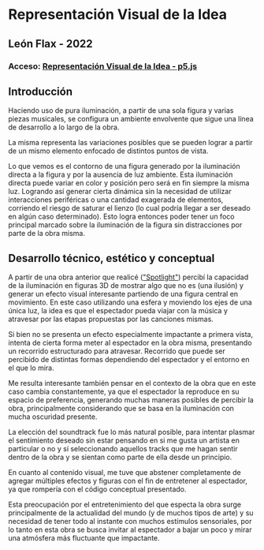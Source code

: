 # Representación Visual de la Idea

## León Flax - 2022

### Acceso: [Representación Visual de la Idea -  p5.js](https://editor.p5js.org/leonflax/sketches/z8cZGVsiQ)

## Introducción

Haciendo uso de pura iluminación, a partir de una sola figura y varias piezas musicales, se configura un ambiente envolvente que sigue una línea de desarrollo a lo largo de la obra.

La misma representa las variaciones posibles que se pueden lograr a partir de un mismo elemento enfocado de distintos puntos de vista.

Lo que vemos es el contorno de una figura generado por la iluminación directa a la figura y por la ausencia de luz ambiente. Esta iluminación directa puede variar en color y posición pero será en fin siempre la misma luz. Logrando así generar cierta dinámica sin la necesidad de utilizar interacciones periféricas o una cantidad exagerada de elementos, corriendo el riesgo de saturar el lienzo (lo cual podría llegar a ser deseado en algún caso determinado). Esto logra entonces poder tener un foco principal marcado sobre la iluminación de la figura sin distracciones por parte de la obra misma.

## Desarrollo técnico, estético y conceptual

A partir de una obra anterior que realicé (["Spotlight"](https://editor.p5js.org/leonflax/sketches/ozPs_hhMs)) percibí la capacidad de la iluminación en figuras 3D de mostrar algo que no es (una ilusión) y generar un efecto visual interesante partiendo de una figura central en movimiento.
En este caso utilizando una esfera y moviendo los ejes de una única luz, la idea es que el espectador pueda viajar con la música y atravesar por las etapas propuestas por las canciones mismas.

Si bien no se presenta un efecto especialmente impactante a primera vista, intenta de cierta forma meter al espectador en la obra misma, presentando un recorrido estructurado para atravesar. Recorrido que puede ser percibido de distintas formas dependiendo del espectador y el entorno en el que lo mira.  

Me resulta interesante también pensar en el contexto de la obra que en este caso cambia constantemente, ya que el espectador la reproduce en su espacio de preferencia, generando muchas maneras posibles de percibir la obra, principalmente considerando que se basa en la iluminación con mucha oscuridad presente.

La elección del soundtrack fue lo más natural posible, para intentar plasmar el sentimiento deseado sin estar pensando en si me gusta un artista en particular o no y sí seleccionando aquellos tracks que me hagan sentir dentro de la obra y se sientan como parte de ella desde un principio.

En cuanto al contenido visual, me tuve que abstener completamente de agregar múltiples efectos y figuras con el fin de entretener al espectador, ya que rompería con el código conceptual presentado.

Esta preocupación por el entretenimiento del que especta la obra surge principalmente de la actualidad del mundo (y de muchos tipos de arte) y su necesidad de tener todo al instante con muchos estímulos sensoriales,  por lo tanto en esta obra se busca invitar al espectador a bajar un poco y mirar una atmósfera más fluctuante que impactante.
